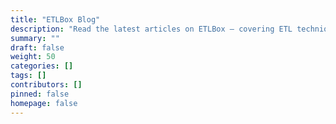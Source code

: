 ```yaml
---
title: "ETLBox Blog"
description: "Read the latest articles on ETLBox – covering ETL techniques, data workflows, product updates, and real-world use cases. Stay informed and make the most of your data integration."
summary: ""
draft: false
weight: 50
categories: []
tags: []
contributors: []
pinned: false
homepage: false
---
```

